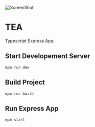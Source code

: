 ![ScreenShot](https://drive.google.com/open?id=1WlPskPJlePi24sK3EdkP-ElxwOBPLE-h)
# TEA
Typescript Express App.

## Start Developement Server
```npm run dev```
## Build Project
```npm run build```
## Run Express App
```npm start```
